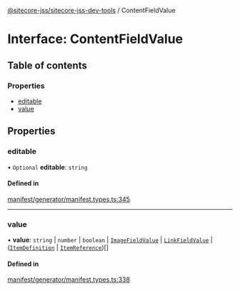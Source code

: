 [@sitecore-jss/sitecore-jss-dev-tools](../README.md) / ContentFieldValue

# Interface: ContentFieldValue

## Table of contents

### Properties

- [editable](ContentFieldValue.md#editable)
- [value](ContentFieldValue.md#value)

## Properties

### editable

• `Optional` **editable**: `string`

#### Defined in

[manifest/generator/manifest.types.ts:345](https://github.com/Sitecore/jss/blob/84407752e/packages/sitecore-jss-dev-tools/src/manifest/generator/manifest.types.ts#L345)

___

### value

• **value**: `string` \| `number` \| `boolean` \| [`ImageFieldValue`](ImageFieldValue.md) \| [`LinkFieldValue`](LinkFieldValue.md) \| ([`ItemDefinition`](ItemDefinition.md) \| [`ItemReference`](ItemReference.md))[]

#### Defined in

[manifest/generator/manifest.types.ts:338](https://github.com/Sitecore/jss/blob/84407752e/packages/sitecore-jss-dev-tools/src/manifest/generator/manifest.types.ts#L338)
